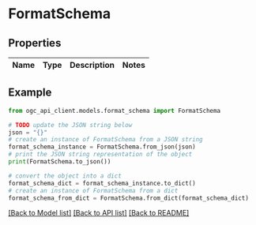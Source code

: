 # FormatSchema


## Properties

Name | Type | Description | Notes
------------ | ------------- | ------------- | -------------

## Example

```python
from ogc_api_client.models.format_schema import FormatSchema

# TODO update the JSON string below
json = "{}"
# create an instance of FormatSchema from a JSON string
format_schema_instance = FormatSchema.from_json(json)
# print the JSON string representation of the object
print(FormatSchema.to_json())

# convert the object into a dict
format_schema_dict = format_schema_instance.to_dict()
# create an instance of FormatSchema from a dict
format_schema_from_dict = FormatSchema.from_dict(format_schema_dict)
```
[[Back to Model list]](../README.md#documentation-for-models) [[Back to API list]](../README.md#documentation-for-api-endpoints) [[Back to README]](../README.md)


